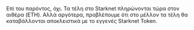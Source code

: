 Επί του παρόντος, όχι. Τα τέλη στο Starknet πληρώνονται τώρα στον αιθέρα (ETH). Αλλά αργότερα, προβλέπουμε ότι στο μέλλον τα τέλη θα καταβάλλονται αποκλειστικά με το εγγενές Starknet Token.